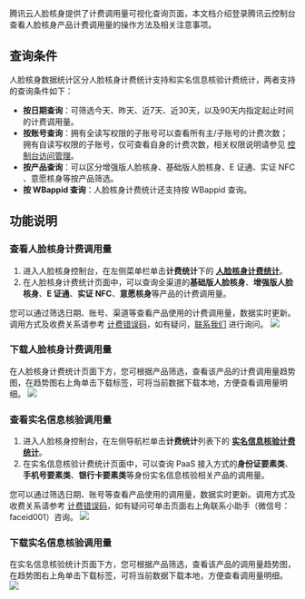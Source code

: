腾讯云人脸核身提供了计费调用量可视化查询页面，本文档介绍登录腾讯云控制台查看人脸核身产品计费调用量的操作方法及相关注意事项。

## 查询条件
人脸核身数据统计区分人脸核身计费统计支持和实名信息核验计费统计，两者支持的查询条件如下：

- **按日期查询**：可筛选今天、昨天、近7天、近30天，以及90天内指定起止时间的计费调用量。
- **按账号查询**：拥有全读写权限的子账号可以查看所有主/子账号的计费次数；拥有自读写权限的子账号，仅可查看自身的计费次数，相关权限说明请参见 [控制台访问管理](https://cloud.tencent.com/document/product/1007/100142)。
- **按产品查询**：可以区分增强版人脸核身、基础版人脸核身、E 证通、实证 NFC 、意愿核身等按产品筛选。
- **按 WBappid 查询**：人脸核身计费统计还支持按 WBappid 查询。

## 功能说明

### 查看人脸核身计费调用量

1. 进入人脸核身控制台，在左侧菜单栏单击**计费统计**下的 **[人脸核身计费统计](https://console.cloud.tencent.com/faceid/stats/verify)**。
2. 在人脸核身计费统计页面中，可以查询全渠道的**基础版人脸核身**、**增强版人脸核身**、**E 证通**、**实证 NFC**、**意愿核身**等产品的计费调用量。

您可以通过筛选日期、账号、渠道等查看产品使用的计费调用量，数据实时更新。调用方式及收费关系请参考 [计费错误码](https://cloud.tencent.com/document/product/1007/48021)，如有疑问，[联系我们](https://cloud.tencent.com/document/product/1007/56130) 进行询问。
![](https://qcloudimg.tencent-cloud.cn/raw/6fb7dbe5a630db67c9be5dd1fad26e22.png)


### 下载人脸核身计费调用量

在人脸核身计费统计页面下方，您可根据产品筛选，查看该产品的计费调用量趋势图，在趋势图右上角单击下载标签，可将当前数据下载本地，方便查看调用量明细。
![](https://qcloudimg.tencent-cloud.cn/raw/8bfef47e7fe23d793289306b4878d59b.png)

### 查看实名信息核验调用量

1. 进入人脸核身控制台，在左侧导航栏单击**计费统计**列表下的 **[实名信息核验计费统计](https://console.cloud.tencent.com/faceid/stats/verification)**。
2. 在实名信息核验计费统计页面中，可以查询 PaaS 接入方式的**身份证要素类**、**手机号要素类**、**银行卡要素类**等身份实名信息核验相关产品的调用量。

您可以通过筛选日期、账号等查看产品使用的调用量，数据实时更新。调用方式及收费关系请参考 [计费错误码](https://cloud.tencent.com/document/product/1007/48021)，如有疑问可单击页面右上角联系小助手（微信号：faceid001）咨询。
![](https://main.qcloudimg.com/raw/001c8b39631f4bfc42ebc21ddf4a885b.png)


### 下载实名信息核验调用量
在实名信息核验统计页面下方，您可根据产品筛选，查看该产品的调用量趋势图，在趋势图右上角单击下载标签，可将当前数据下载本地，方便查看调用量明细。
![](https://main.qcloudimg.com/raw/c871ccd39ea5ad11b189d0ba1ac6bea4.jpg)
